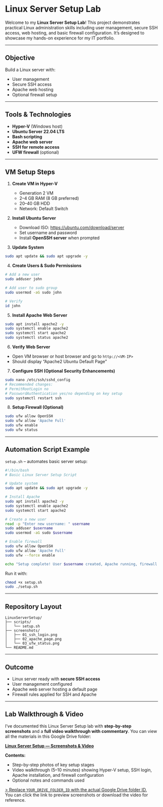 # Linux Server Setup Lab

Welcome to my **Linux Server Setup Lab**! This project demonstrates practical Linux administration skills including user management, secure SSH access, web hosting, and basic firewall configuration. It’s designed to showcase my hands-on experience for my IT portfolio.

---

## Objective
Build a Linux server with:
- User management
- Secure SSH access
- Apache web hosting
- Optional firewall setup

---

## Tools & Technologies
- **Hyper-V** (Windows host)
- **Ubuntu Server 22.04 LTS**
- **Bash scripting**
- **Apache web server**
- **SSH for remote access**
- **UFW firewall** (optional)

---

## VM Setup Steps

1. **Create VM in Hyper-V**
   - Generation 2 VM
   - 2–4 GB RAM (8 GB preferred)
   - 20–40 GB HDD
   - Network: Default Switch

2. **Install Ubuntu Server**
   - Download ISO: https://ubuntu.com/download/server
   - Set username and password
   - Install **OpenSSH server** when prompted

3. **Update System**
```bash
sudo apt update && sudo apt upgrade -y
```

4. **Create Users & Sudo Permissions**
```bash
# Add a new user
sudo adduser john

# Add user to sudo group
sudo usermod -aG sudo john

# Verify
id john
```

5. **Install Apache Web Server**
```bash
sudo apt install apache2 -y
sudo systemctl enable apache2
sudo systemctl start apache2
sudo systemctl status apache2
```

6. **Verify Web Server**
- Open VM browser or host browser and go to `http://<VM-IP>`
- Should display “Apache2 Ubuntu Default Page”

7. **Configure SSH (Optional Security Enhancements)**
```bash
sudo nano /etc/ssh/sshd_config
# Recommended changes:
# PermitRootLogin no
# PasswordAuthentication yes/no depending on key setup
sudo systemctl restart ssh
```

8. **Setup Firewall (Optional)**
```bash
sudo ufw allow OpenSSH
sudo ufw allow 'Apache Full'
sudo ufw enable
sudo ufw status
```

---

## Automation Script Example

`setup.sh` – automates basic server setup:

```bash
#!/bin/bash
# Basic Linux Server Setup Script

# Update system
sudo apt update && sudo apt upgrade -y

# Install Apache
sudo apt install apache2 -y
sudo systemctl enable apache2
sudo systemctl start apache2

# Create a new user
read -p "Enter new username: " username
sudo adduser $username
sudo usermod -aG sudo $username

# Enable firewall
sudo ufw allow OpenSSH
sudo ufw allow 'Apache Full'
sudo ufw --force enable

echo "Setup complete! User $username created, Apache running, firewall enabled."
```

Run it with:
```bash
chmod +x setup.sh
sudo ./setup.sh
```

---

## Repository Layout

```
LinuxServerSetup/
├── scripts/
│   └── setup.sh
├── screenshots/
│   ├── 01_ssh_login.png
│   ├── 02_apache_page.png
│   └── 03_ufw_status.png
└── README.md
```

---

## Outcome
- Linux server ready with **secure SSH access**
- User management configured
- Apache web server hosting a default page
- Firewall rules applied for SSH and Apache

--- 

## Lab Walkthrough & Video

I’ve documented this Linux Server Setup lab with **step-by-step screenshots** and a **full video walkthrough with commentary**. You can view all the materials in this Google Drive folder:

[**Linux Server Setup — Screenshots & Video**](https://drive.google.com/drive/folders/13ADmQdgiRtwsOmF2HAHmPwXqTaYRo_8g?usp=drive_link)

**Contents:**
- Step-by-step photos of key setup stages  
- Video walkthrough (5–10 minutes) showing Hyper-V setup, SSH login, Apache installation, and firewall configuration  
- Optional notes and commands used  

[> Replace `YOUR_DRIVE_FOLDER_ID` with the actual Google Drive folder ID.  
](https://drive.google.com/drive/folders/13ADmQdgiRtwsOmF2HAHmPwXqTaYRo_8g?usp=drive_link)
You can click the link to preview screenshots or download the video for reference.
